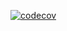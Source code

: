 [![codecov](https://codecov.io/gh/Ar-b-ra/Otus_HW_11/branch/master/graph/badge.svg)](https://codecov.io/gh/Ar-b-ra/Otus_HW_11)